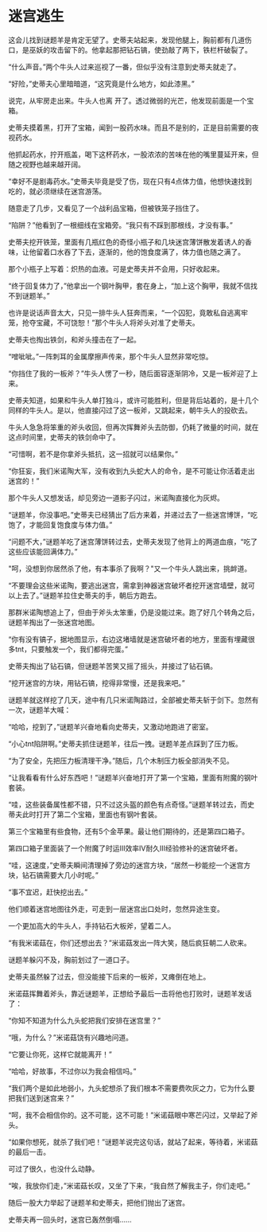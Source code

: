 # 迷宫逃生
这会儿找到谜题羊是肯定无望了。史蒂夫站起来，发现他腿上，胸前都有几道伤口，是巫妖的攻击留下的。他拿起那把钻石镐，使劲敲了两下，铁栏杆破裂了。
    
“什么声音。”两个牛头人过来巡视了一番，但似乎没有注意到史蒂夫就走了。
    
“好险，”史蒂夫心里暗暗道，“这究竟是什么地方，如此漆黑。”
    
说完，从牢房走出来。牛头人也离 开了。透过微弱的光芒，他发现前面是一个宝箱。
    
史蒂夫摸着黑，打开了宝箱，闻到一股药水味。而且不是别的，正是目前需要的夜视药水。
    
他抓起药水，拧开瓶盖，喝下这杯药水，一股浓浓的苦味在他的嘴里蔓延开来，但随之视野也越来越开阔。
    
“幸好不是剧毒药水。”史蒂夫毕竟是受了伤，现在只有4点体力值，他想快速找到吃的，就必须继续在迷宫游荡。
    
随意走了几步，又看见了一个战利品宝箱，但被铁笼子挡住了。
    
“陷阱？”他看到了一根细线在宝箱旁。“我只有不踩到那根线，才没有事。”
    
史蒂夫挖开铁笼，里面有几瓶红色的奇怪小瓶子和几块迷宫薄饼散发着诱人的香味，让他留着口水吞了下去，逐渐的，他的饱食度满了，体力值也随之满了。
    
那个小瓶子上写着：炽热的血液。可是史蒂夫并不会用，只好收起来。

“终于回复体力了，”他拿出一个钢叶胸甲，套在身上，“加上这个胸甲，我就不信找不到谜题羊。”

也许是说话声音太大，只见一排牛头人狂奔而来，“一个囚犯，竟敢私自逃离牢笼，抢夺宝藏，不可饶恕！”那个牛头人将斧头对准了史蒂夫。

史蒂夫也掏出铁剑，和斧头撞击在了一起。
    
“噌呲呲。”一阵刺耳的金属摩擦声传来，那个牛头人显然非常吃惊。
    
“你挡住了我的一板斧？”牛头人愣了一秒，随后面容逐渐阴冷，又是一板斧迎了上来。
    
史蒂夫知道，如果和牛头人单打独斗，或许可能胜利，但是背后站着的，是十几个同样的牛头人。是以，他直接闪过了这一板斧，又跳起来，朝牛头人的投砍去。
     
牛头人急急将笨重的斧头收回，但再次挥舞斧头去防御，仍耗了微量的时间，就在这点时间里，史蒂夫的铁剑命中了。
    
“可惜啊，若不是你拿斧头抵抗，这一招就可以结果你。”
    
“你狂妄，我们米诺陶大军，没有收到九头蛇大人的命令，是不可能让你活着走出迷宫的！”
    
那个牛头人又想发话，却见旁边一道影子闪过，米诺陶直接化为灰烬。
    
“谜题羊，你没事吧。”史蒂夫已经猜出了后方来着，并递过去了一些迷宫博饼，“吃饱了，才能回复饱食度与体力值。”
    
“问题不大，”谜题羊吃了迷宫薄饼转过去，史蒂夫发现了他背上的两道血痕，“吃了这些应该能回满体力。”

"呵，没想到你居然杀了他，有本事杀了我啊？"又一个牛头人跳出来，挑衅道。
    
“不要理会这些米诺陶，要逃出迷宫，需拿到神器迷宫破坏者挖开迷宫墙壁，就可以上去了。”谜题羊拉住史蒂夫的手，朝后方跑去。
    
那群米诺陶想追上了，但由于斧头太笨重，仍是没能过来。跑了好几个转角之后，谜题羊掏出了一张迷宫地图。
    
“你有没有镐子，据地图显示，右边这堵墙就是迷宫破坏者的地方，里面有埋藏很多tnt，只要触发一个，我们都得完蛋。”
    
史蒂夫掏出了钻石镐，但谜题羊苦笑又摇了摇头，并接过了钻石镐。
    
“挖开迷宫的方块，用钻石镐，挖得非常慢，还是我来吧。”
    
谜题羊就这样挖了几天，途中有几只米诺陶路过，全部被史蒂夫斩于剑下。忽然有一次，谜题羊大喊：
    
“哈哈，挖到了，”谜题羊兴奋地看向史蒂夫，又激动地跑进了密室。
    
“小心tnt陷阱啊。”史蒂夫抓住谜题羊，往后一拽。谜题羊差点踩到了压力板。
    
“为了安全，先把压力板清理干净。”随后，几个木制压力板全部消失不见。
    
“让我看看有什么好东西吧！”谜题羊兴奋地打开了第一个宝箱，里面有附魔的钢叶套装。
    
“哇，这些装备属性都不错，只不过这头盔的颜色有点奇怪。”谜题羊转过去，而史蒂夫此时打开了第二个宝箱，里面也有钢叶套装。
    
第三个宝箱里有些食物，还有5个金苹果。最让他们期待的，还是第四口箱子。
   
第四口箱子里面装了一个附魔了时运Ⅲ效率Ⅳ耐久Ⅲ经验修补的迷宫破坏者。
    
“哇，这速度，”史蒂夫瞬间清理掉了旁边的迷宫方块，“居然一秒能挖一个迷宫方块，钻石镐需要大几小时呢。”
    
“事不宜迟，赶快挖出去。”
    
他们顺着迷宫地图往外走，可走到一层迷宫出口处时，忽然异途生变。
    
一个更加高大的牛头人，手持钻石大板斧，望着二人。
    
“有我米诺菇在，你们还想出去？”米诺菇发出一阵大笑，随后疯狂朝二人砍来。
    
谜题羊躲闪不及，胸前划过了一道口子。
    
史蒂夫虽然躲了过去，但没能接下后来的一板斧，又瘫倒在地上。
    
米诺菇挥舞着斧头，靠近谜题羊，正想给予最后一击将他也打败时，谜题羊发话了：
    
“你知不知道为什么九头蛇把我们安排在迷宫里？”
    
“哦，为什么？”米诺菇饶有兴趣地问道。
    
“它要让你死，这样它就能离开！”
    
“哈哈，好故事，不过你以为我会相信吗。”

“我们两个是如此地弱小，九头蛇想杀了我们根本不需要费吹灰之力，它为什么要把我们送到迷宫来？”
    
“呵，我不会相信你的。这不可能，这不可能！”米诺菇眼中寒芒闪过，又举起了斧头。
    
“如果你想死，就杀了我们吧！”谜题羊说完这句话，就站了起来，等待着，米诺菇的最后一击。
    
可过了很久，也没什么动静。
    
“唉，我放你们走，”米诺菇长叹，又坐了下来，“我自然了解我主子，你们走吧。”
    
随后一股大力举起了谜题羊和史蒂夫，把他们抛出了迷宫。
    
史蒂夫再一回头时，迷宫已轰然倒塌......

